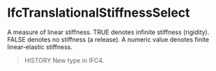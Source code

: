 # IfcTranslationalStiffnessSelect

A measure of linear stiffness. TRUE denotes infinite stiffness (rigidity). FALSE denotes no stiffness (a release). A numeric value denotes finite linear-elastic stiffness.<!-- end of definition -->

> HISTORY New type in IFC4.
